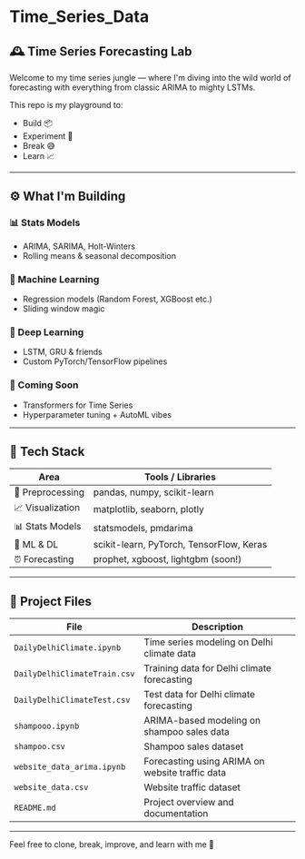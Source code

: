 # Time_Series_Data

## 🕰️ Time Series Forecasting Lab

Welcome to my time series jungle — where I'm diving into the wild world of forecasting with everything from classic ARIMA to mighty LSTMs.

This repo is my playground to:

- Build 📦  
- Experiment 🧪  
- Break 😅  
- Learn 📈  

---

## ⚙ What I'm Building

### 📊 Stats Models
- ARIMA, SARIMA, Holt-Winters
- Rolling means & seasonal decomposition

### 🤖 Machine Learning
- Regression models (Random Forest, XGBoost etc.)
- Sliding window magic

### 🧠 Deep Learning
- LSTM, GRU & friends
- Custom PyTorch/TensorFlow pipelines

### 🚀 Coming Soon
- Transformers for Time Series
- Hyperparameter tuning + AutoML vibes

---

## 🧰 Tech Stack

| Area             | Tools / Libraries                                 |
|------------------|----------------------------------------------------|
| 🧹 Preprocessing  | pandas, numpy, scikit-learn                        |
| 📈 Visualization | matplotlib, seaborn, plotly                        |
| 📊 Stats Models  | statsmodels, pmdarima                              |
| 🤖 ML & DL       | scikit-learn, PyTorch, TensorFlow, Keras          |
| ⏰ Forecasting    | prophet, xgboost, lightgbm (soon!)                |

---

## 📂 Project Files

| File                      | Description                                                  |
|---------------------------|--------------------------------------------------------------|
| `DailyDelhiClimate.ipynb` | Time series modeling on Delhi climate data                   |
| `DailyDelhiClimateTrain.csv` | Training data for Delhi climate forecasting               |
| `DailyDelhiClimateTest.csv`  | Test data for Delhi climate forecasting                   |
| `shampooo.ipynb`          | ARIMA-based modeling on shampoo sales data                   |
| `shampoo.csv`             | Shampoo sales dataset                                        |
| `website_data_arima.ipynb` | Forecasting using ARIMA on website traffic data             |
| `website_data.csv`        | Website traffic dataset                                      |
| `README.md`               | Project overview and documentation                           |

---

Feel free to clone, break, improve, and learn with me 🚀  
